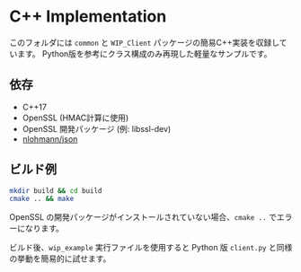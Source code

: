 # C++ Implementation

このフォルダには `common` と `WIP_Client` パッケージの簡易C++実装を収録しています。
Python版を参考にクラス構成のみ再現した軽量なサンプルです。

## 依存
- C++17
- OpenSSL (HMAC計算に使用)
- OpenSSL 開発パッケージ (例: libssl-dev)
- [nlohmann/json](https://github.com/nlohmann/json)

## ビルド例
```bash
mkdir build && cd build
cmake .. && make
```
OpenSSL の開発パッケージがインストールされていない場合、`cmake ..` でエラーになります。

ビルド後、`wip_example` 実行ファイルを使用すると Python 版 `client.py` と同様の挙動を簡易的に試せます。
